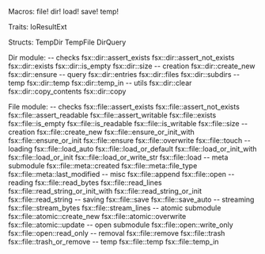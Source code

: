 Macros:
file!
dir!
load!
save!
temp!

Traits:
IoResultExt

Structs:
TempDir
TempFile
DirQuery

Dir module:
-- checks
fsx::dir::assert_exists
fsx::dir::assert_not_exists
fsx::dir::exists
fsx::dir::is_empty
fsx::dir::size
-- creation
fsx::dir::create_new
fsx::dir::ensure
-- query
fsx::dir::entries
fsx::dir::files
fsx::dir::subdirs
-- temp
fsx::dir::temp
fsx::dir::temp_in
-- utils
fsx::dir::clear
fsx::dir::copy_contents
fsx::dir::copy

File module:
-- checks
fsx::file::assert_exists
fsx::file::assert_not_exists
fsx::file::assert_readable
fsx::file::assert_writable
fsx::file::exists
fsx::file::is_empty
fsx::file::is_readable
fsx::file::is_writable
fsx::file::size
-- creation
fsx::file::create_new
fsx::file::ensure_or_init_with
fsx::file::ensure_or_init
fsx::file::ensure
fsx::file::overwrite
fsx::file::touch
-- loading
fsx::file::load_auto
fsx::file::load_or_default
fsx::file::load_or_init_with
fsx::file::load_or_init
fsx::file::load_or_write_str
fsx::file::load
-- meta submodule
fsx::file::meta::created
fsx::file::meta::file_type
fsx::file::meta::last_modified
-- misc
fsx::file::append
fsx::file::open
-- reading
fsx::file::read_bytes
fsx::file::read_lines
fsx::file::read_string_or_init_with
fsx::file::read_string_or_init
fsx::file::read_string
-- saving
fsx::file::save
fsx::file::save_auto
-- streaming
fsx::file::stream_bytes
fsx::file::stream_lines
-- atomic submodule
fsx::file::atomic::create_new
fsx::file::atomic::overwrite
fsx::file::atomic::update
-- open submodule
fsx::file::open::write_only
fsx::file::open::read_only
-- removal
fsx::file::remove
fsx::file::trash
fsx::file::trash_or_remove
-- temp
fsx::file::temp
fsx::file::temp_in
